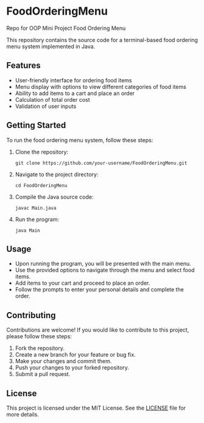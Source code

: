 # FoodOrderingMenu
Repo for OOP Mini Project Food Ordering Menu

This repository contains the source code for a terminal-based food ordering menu system implemented in Java.

## Features
- User-friendly interface for ordering food items
- Menu display with options to view different categories of food items
- Ability to add items to a cart and place an order
- Calculation of total order cost
- Validation of user inputs

## Getting Started
To run the food ordering menu system, follow these steps:

1. Clone the repository:
    ```shell
    git clone https://github.com/your-username/FoodOrderingMenu.git
    ```

2. Navigate to the project directory:
    ```shell
    cd FoodOrderingMenu
    ```

3. Compile the Java source code:
    ```shell
    javac Main.java
    ```

4. Run the program:
    ```shell
    java Main
    ```

## Usage
- Upon running the program, you will be presented with the main menu.
- Use the provided options to navigate through the menu and select food items.
- Add items to your cart and proceed to place an order.
- Follow the prompts to enter your personal details and complete the order.

## Contributing
Contributions are welcome! If you would like to contribute to this project, please follow these steps:

1. Fork the repository.
2. Create a new branch for your feature or bug fix.
3. Make your changes and commit them.
4. Push your changes to your forked repository.
5. Submit a pull request.

## License
This project is licensed under the MIT License. See the [LICENSE](LICENSE) file for more details.
